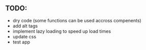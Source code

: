 ## TODO:
- dry code (some functions can be used accross compenents)
- add alt tags
- implement lazy loading to speed up load times
- update css
- test app


